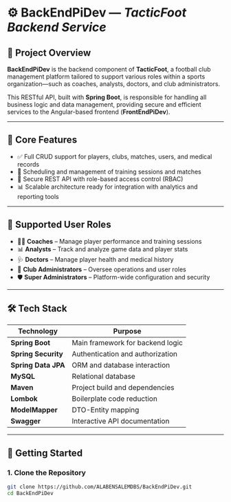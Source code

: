 # ⚙️ BackEndPiDev — *TacticFoot Backend Service*

## 📘 Project Overview

**BackEndPiDev** is the backend component of **TacticFoot**, a football club management platform tailored to support various roles within a sports organization—such as coaches, analysts, doctors, and club administrators.

This RESTful API, built with **Spring Boot**, is responsible for handling all business logic and data management, providing secure and efficient services to the Angular-based frontend (**FrontEndPiDev**).

---

## 🔐 Core Features

- ✅ Full CRUD support for players, clubs, matches, users, and medical records  
- 📅 Scheduling and management of training sessions and matches  
- 🔐 Secure REST API with role-based access control (RBAC)  
- 📊 Scalable architecture ready for integration with analytics and reporting tools  

---

## 👥 Supported User Roles

- 👨‍🏫 **Coaches** – Manage player performance and training sessions  
- 📊 **Analysts** – Track and analyze game data and player stats  
- 🩺 **Doctors** – Manage player health and medical history  
- 🏢 **Club Administrators** – Oversee operations and user roles  
- 🛡️ **Super Administrators** – Platform-wide configuration and security  

---

## 🛠️ Tech Stack

| Technology         | Purpose                             |
|--------------------|--------------------------------------|
| **Spring Boot**    | Main framework for backend logic     |
| **Spring Security**| Authentication and authorization     |
| **Spring Data JPA**| ORM and database interaction         |
| **MySQL**          | Relational database                  |
| **Maven**          | Project build and dependencies       |
| **Lombok**         | Boilerplate code reduction           |
| **ModelMapper**    | DTO-Entity mapping                   |
| **Swagger**        | Interactive API documentation        |

---

## 🚀 Getting Started

### 1. Clone the Repository

```bash
git clone https://github.com/ALABENSALEMDBS/BackEndPiDev.git
cd BackEndPiDev
